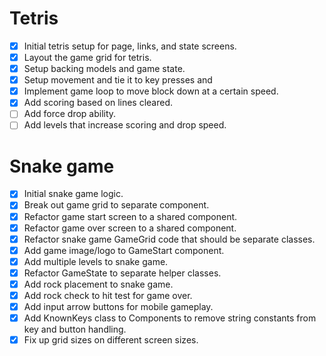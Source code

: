 Tetris
======
- [x] Initial tetris setup for page, links, and state screens.
- [x] Layout the game grid for tetris.
- [x] Setup backing models and game state.
- [x] Setup movement and tie it to key presses and 
- [x] Implement game loop to move block down at a certain speed.
- [x] Add scoring based on lines cleared.
- [ ] Add force drop ability.
- [ ] Add levels that increase scoring and drop speed.

Snake game
==========
- [x] Initial snake game logic.
- [x] Break out game grid to separate component.
- [x] Refactor game start screen to a shared component.
- [x] Refactor game over screen to a shared component.
- [x] Refactor snake game GameGrid code that should be separate classes.
- [x] Add game image/logo to GameStart component.
- [x] Add multiple levels to snake game.
- [x] Refactor GameState to separate helper classes.
- [x] Add rock placement to snake game.
- [x] Add rock check to hit test for game over.
- [x] Add input arrow buttons for mobile gameplay.
- [x] Add KnownKeys class to Components to remove string constants from key and button handling.
- [x] Fix up grid sizes on different screen sizes.